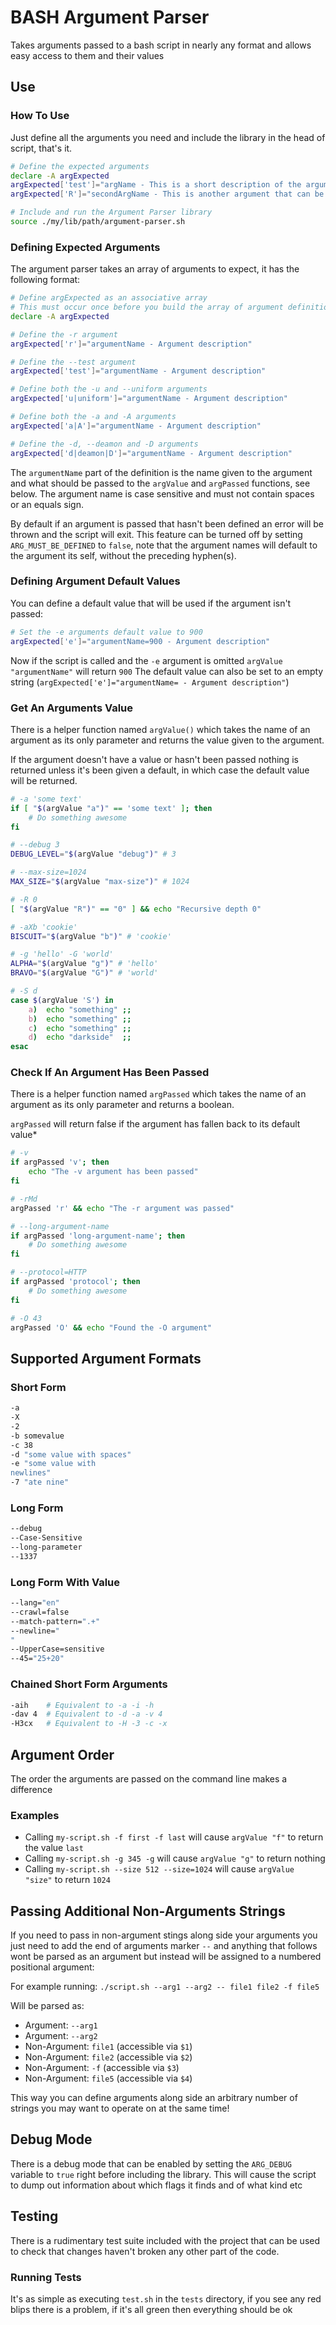 # BASH Argument Parser

Takes arguments passed to a bash script in nearly any format and allows easy access to them and their values

## Use

### How To Use

Just define all the arguments you need and include the library in the head of script, that's it.

```bash
# Define the expected arguments
declare -A argExpected
argExpected['test']="argName - This is a short description of the argument and what it does"
argExpected['R']="secondArgName - This is another argument that can be passed"

# Include and run the Argument Parser library
source ./my/lib/path/argument-parser.sh
```

### Defining Expected Arguments

The argument parser takes an array of arguments to expect, it has the following format:

```bash
# Define argExpected as an associative array
# This must occur once before you build the array of argument definitions
declare -A argExpected

# Define the -r argument
argExpected['r']="argumentName - Argument description"

# Define the --test argument
argExpected['test']="argumentName - Argument description"

# Define both the -u and --uniform arguments
argExpected['u|uniform']="argumentName - Argument description"

# Define both the -a and -A arguments
argExpected['a|A']="argumentName - Argument description"

# Define the -d, --deamon and -D arguments
argExpected['d|deamon|D']="argumentName - Argument description"
```

The `argumentName` part of the definition is the name given to the argument and what should be passed to the `argValue` and `argPassed` functions, see below. The argument name is case sensitive and must not contain spaces or an equals sign.

By default if an argument is passed that hasn't been defined an error will be thrown and the script will exit.
This feature can be turned off by setting `ARG_MUST_BE_DEFINED` to `false`, note that the argument names will default to the argument its self, without the preceding hyphen(s).

### Defining Argument Default Values

You can define a default value that will be used if the argument isn't passed:
 
```bash
# Set the -e arguments default value to 900 
argExpected['e']="argumentName=900 - Argument description"
```

Now if the script is called and the `-e` argument is omitted `argValue "argumentName"` will return `900`
The default value can also be set to an empty string (`argExpected['e']="argumentName= - Argument description"`)

### Get An Arguments Value

There is a helper function named `argValue()` which takes the name of 
an argument as its only parameter and returns the value given to the argument.

If the argument doesn't have a value or hasn't been passed nothing is returned 
unless it's been given a default, in which case the default value will be returned.

```bash
# -a 'some text'
if [ "$(argValue "a")" == 'some text' ]; then
	# Do something awesome
fi

# --debug 3
DEBUG_LEVEL="$(argValue "debug")" # 3

# --max-size=1024
MAX_SIZE="$(argValue "max-size")" # 1024

# -R 0
[ "$(argValue "R")" == "0" ] && echo "Recursive depth 0"

# -aXb 'cookie'
BISCUIT="$(argValue "b")" # 'cookie'

# -g 'hello' -G 'world'
ALPHA="$(argValue "g")" # 'hello'
BRAVO="$(argValue "G")" # 'world'

# -S d
case $(argValue 'S') in
	a)	echo "something" ;;
	b)	echo "something" ;;
	c)	echo "something" ;;
	d)	echo "darkside"  ;;
esac
```

### Check If An Argument Has Been Passed

There is a helper function named `argPassed` which takes the name of 
an argument as its only parameter and returns a boolean.

`argPassed` will return false if the argument has fallen back to its default value*

```bash
# -v
if argPassed 'v'; then
	echo "The -v argument has been passed"
fi

# -rMd
argPassed 'r' && echo "The -r argument was passed"

# --long-argument-name
if argPassed 'long-argument-name'; then
	# Do something awesome
fi

# --protocol=HTTP
if argPassed 'protocol'; then
	# Do something awesome
fi

# -O 43
argPassed 'O' && echo "Found the -O argument"
```

## Supported Argument Formats

### Short Form

```bash
-a
-X
-2
-b somevalue
-c 38
-d "some value with spaces"
-e "some value with
newlines"
-7 "ate nine"
```

### Long Form

```bash
--debug
--Case-Sensitive
--long-parameter
--1337
```

### Long Form With Value

```bash
--lang="en"
--crawl=false
--match-pattern=".+"
--newline="
"
--UpperCase=sensitive
--45="25+20"
```

### Chained Short Form Arguments

```bash
-aih	# Equivalent to -a -i -h
-dav 4	# Equivalent to -d -a -v 4
-H3cx	# Equivalent to -H -3 -c -x
```

## Argument Order

The order the arguments are passed on the command line makes a difference

### Examples

* Calling `my-script.sh -f first -f last` will cause `argValue "f"` to return the value `last`
* Calling `my-script.sh -g 345 -g` will cause `argValue "g"` to return nothing
* Calling `my-script.sh --size 512 --size=1024` will cause `argValue "size"` to return `1024`

## Passing Additional Non-Arguments Strings

If you need to pass in non-argument stings along side your arguments you just need to add the end of arguments marker `--` and anything that follows wont be parsed as an argument but instead will be assigned to a numbered positional argument:

For example running: `./script.sh --arg1 --arg2 -- file1 file2 -f file5`

Will be parsed as:

* Argument: `--arg1`
* Argument: `--arg2`
* Non-Argument: `file1` (accessible via `$1`)
* Non-Argument: `file2` (accessible via `$2`)
* Non-Argument: `-f` (accessible via `$3`)
* Non-Argument: `file5` (accessible via `$4`)

This way you can define arguments along side an arbitrary number of strings you may want to operate on at the same time!

## Debug Mode

There is a debug mode that can be enabled by setting the `ARG_DEBUG` variable to `true` right before including the library.
This will cause the script to dump out information about which flags it finds and of what kind etc

## Testing

There is a rudimentary test suite included with the project that can be used to check that changes haven't broken any other part of the code.

### Running Tests

It's as simple as executing `test.sh` in the `tests` directory, if you see any red blips there is a problem, if it's all green then everything should be ok